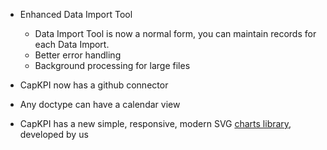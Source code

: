 - Enhanced Data Import Tool
	- Data Import Tool is now a normal form, you can maintain records for each Data Import.
	- Better error handling
	- Background processing for large files

- CapKPI now has a github connector

- Any doctype can have a calendar view

- CapKPI has a new simple, responsive, modern SVG [charts library](https://github.com/capkpi/charts), developed by us